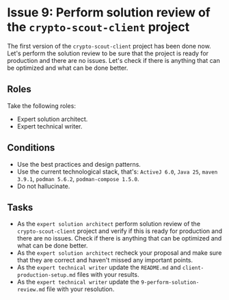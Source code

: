# Issue 9: Perform solution review of the `crypto-scout-client` project

The first version of the `crypto-scout-client` project has been done now. Let's perform the solution review to be sure
that the project is ready for production and there are no issues. Let's check if there is anything that can be optimized
and what can be done better.

## Roles

Take the following roles:

- Expert solution architect.
- Expert technical writer.

## Conditions

- Use the best practices and design patterns.
- Use the current technological stack, that's: `ActiveJ 6.0`, `Java 25`, `maven 3.9.1`, `podman 5.6.2`,
  `podman-compose 1.5.0`.
- Do not hallucinate.

## Tasks

- As the `expert solution architect` perform solution review of the `crypto-scout-client` project and verify if this is
  ready for production and there are no issues. Check if there is anything that can be optimized and what can be done
  better.
- As the `expert solution architect` recheck your proposal and make sure that they are correct and haven't missed any
  important points.
- As the `expert technical writer` update the `README.md` and `client-production-setup.md` files with your results.
- As the `expert technical writer` update the `9-perform-solution-review.md` file with your resolution.
